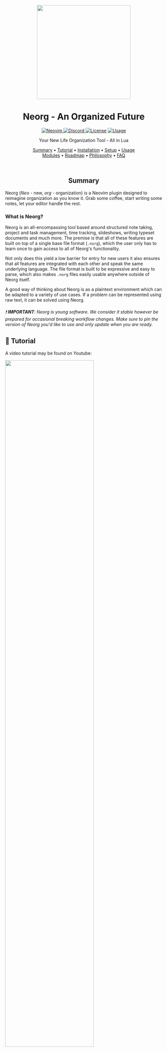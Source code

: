 <div align="center">

<img src="res/neorg.svg" width=300>

# Neorg - An Organized Future

<a href="https://neovim.io"> ![Neovim](https://img.shields.io/badge/Neovim%200.8+-brightgreen?style=for-the-badge) </a>
<a href="https://discord.gg/T6EgTAX7ht"> ![Discord](https://img.shields.io/badge/discord-join-7289da?style=for-the-badge&logo=discord) </a>
<a href="/LICENSE"> ![License](https://img.shields.io/badge/license-GPL%20v3-brightgreen?style=for-the-badge)</a>
<a href="https://dotfyle.com/plugins/nvim-neorg/neorg"> ![Usage](https://dotfyle.com/plugins/nvim-neorg/neorg/shield?style=for-the-badge) </a>

Your New Life Organization Tool - All in Lua

[Summary](#summary)
•
[Tutorial](#-tutorial)
•
[Installation](#-installationquickstart)
•
[Setup](#-setup)
•
[Usage](#-usage)
<br>
[Modules](#-modules)
•
[Roadmap](/ROADMAP.md)
•
[Philosophy](#-philosophy)
•
[FAQ](#-faq)

</div>

<div align="center">

<br>

## Summary

</div>

Neorg (_Neo_ - new, _org_ - organization) is a Neovim plugin designed to reimagine organization as you know it.
Grab some coffee, start writing some notes, let your editor handle the rest.

### What is Neorg?

Neorg is an all-encompassing tool based around structured note taking, project and task management, time
tracking, slideshows, writing typeset documents and much more. The premise is that all of these features are
built on top of a single base file format (`.norg`), which the user only has to learn once to gain access to
all of Neorg's functionality.

Not only does this yield a low barrier for entry for new users it also ensures that all features are integrated with each
other and speak the same underlying language. The file format is built to be expressive and easy to parse,
which also makes `.norg` files easily usable anywhere outside of Neorg itself.

A good way of thinking about Neorg is as a plaintext environment which can be adapted to a variety of use cases.
If a problem can be represented using raw text, it can be solved using Neorg.

###### :exclamation: **IMPORTANT**: Neorg is young software. We consider it stable however be prepared for occasional breaking workflow changes. Make sure to pin the version of Neorg you'd like to use and only update when you are ready.

## 🌟 Tutorial

A video tutorial may be found on Youtube:

<div>

<a href="https://www.youtube.com/watch?v=NnmRVY22Lq8&list=PLx2ksyallYzVI8CN1JMXhEf62j2AijeDa&index=1">
 <img src="https://img.youtube.com/vi/NnmRVY22Lq8/0.jpg" style="width:75%;">
</a>

</div>

## 📦 Installation

Neorg's setup process is slightly more complex than average, so we encourage you to be patient :)

### `rocks.nvim`

The recommended installation method is via [rocks.nvim](https://github.com/nvim-neorocks/rocks.nvim).

<details open>
<summary>Installation snippet.</summary>

- Run `:Rocks install rocks-config.nvim` (if you don't have it already!).
- Run `:Rocks install neorg`.
- Add the following to your config's `lua/plugins/neorg.lua`:
  ```lua
  require("neorg").setup({
      load = {
          ["core.defaults"] = {},
      }
  })
  ```

</details>

### `lazy.nvim`

In order to install Neorg via `lazy.nvim`, you must take a few extra steps - this is because `luarocks` is a critical compontent for Neorg to function.
See [this issue](https://github.com/folke/lazy.nvim/issues/37) for more information.

<details>
<summary>Click for installation snippet.</summary>

- Ensure you have `camspiers/luarocks` installed:
  ```lua
  { "camspiers/luarocks", version = "*" }
  ```
- Add Neorg to the plugin list:
  ```lua
  {
      "nvim-neorg/neorg",
      dependencies = { "luarocks" },
      config = function()
          require("neorg").setup({
              load = {
                  ["core.defaults"] = {},
              },
          })
      end,
  }
  ```

  </details>

> [!NOTE]
> Neorg will attempt to execute a build step where it will install itself via luarocks.
> During this build step it will check for the existence of all of the required dependencies.

### Other Plugin Managers

Because of the complexities of `luarocks` we are choosing not to supported other plugin managers for the time
being. It is actively on our TODO list, however!

## 📚 Further Learning

After you have installed Neorg, we recommend you head over to either the Youtube tutorial series or to the [wiki](https://github.com/nvim-neorg/neorg/wiki)!

## Credits

Massive shoutouts go to all the contributors actively working on the project together to form a fantastic
integrated workflow:

- [mrossinek](https://github.com/mrossinek) - for basically being my second brain when it comes to developing new features
  and adding new syntax elements
- [danymat](https://github.com/danymat) - for creating the excellent foundations for the up and coming GTD system

And an extra thank you to:

- [Binx](https://github.com/dvchoudh) - for making that gorgeous logo for free!
- [bandithedoge](https://github.com/bandithedoge) - for converting the PNG version of the logo into SVG form

## Support

Love what I do? Want to see more get done faster? Want to support future projects? Any sort of support is always
heartwarming and fuels the urge to keep going :heart:. You can show support here:

- [Buy me a coffee!](https://buymeacoffee.com/vhyrro)
- [Support me via Github Sponsors](https://github.com/sponsors/vhyrro)
- [Support me on Patreon](https://patreon.com/vhyrro)

Immense thank you to all of the sponsors of my work!

<div align="center">

<!-- sponsors --><a href="https://github.com/vsedov"><img src="https://github.com/vsedov.png" width="60px" alt="vsedov" /></a>&nbsp;&nbsp;&nbsp;<a href="https://github.com/bR3iN"><img src="https://github.com/bR3iN.png" width="60px" alt="bR3iN" /></a>&nbsp;&nbsp;&nbsp;<a href="https://github.com/skbolton"><img src="https://github.com/skbolton.png" width="60px" alt="skbolton" /></a>&nbsp;&nbsp;&nbsp;<a href="https://github.com/molleweide"><img src="https://github.com/molleweide.png" width="60px" alt="molleweide" /></a>&nbsp;&nbsp;&nbsp;<a href="https://github.com/danymat"><img src="https://github.com/danymat.png" width="60px" alt="danymat" /></a>&nbsp;&nbsp;&nbsp;<a href="https://github.com/theherk"><img src="https://github.com/theherk.png" width="60px" alt="theherk" /></a>&nbsp;&nbsp;&nbsp;<a href="https://github.com/purepani"><img src="https://github.com/purepani.png" width="60px" alt="purepani" /></a>&nbsp;&nbsp;&nbsp;<a href="https://github.com/refaelsh"><img src="https://github.com/refaelsh.png" width="60px" alt="refaelsh" /></a>&nbsp;&nbsp;&nbsp;<a href="https://github.com/tromars"><img src="https://github.com/tromars.png" width="60px" alt="tromars" /></a>&nbsp;&nbsp;&nbsp;<a href="https://github.com/jgregoire"><img src="https://github.com/jgregoire.png" width="60px" alt="jgregoire" /></a>&nbsp;&nbsp;&nbsp;<a href="https://github.com/bottd"><img src="https://github.com/bottd.png" width="60px" alt="bottd" /></a>&nbsp;&nbsp;&nbsp;<a href="https://github.com/coltbo"><img src="https://github.com/coltbo.png" width="60px" alt="coltbo" /></a>&nbsp;&nbsp;&nbsp;<a href="https://github.com/DingDean"><img src="https://github.com/DingDean.png" width="60px" alt="DingDean" /></a>&nbsp;&nbsp;&nbsp;<a href="https://github.com/Ladas552"><img src="https://github.com/Ladas552.png" width="60px" alt="Ladas552" /></a>&nbsp;&nbsp;&nbsp;<!-- sponsors -->

</div>
